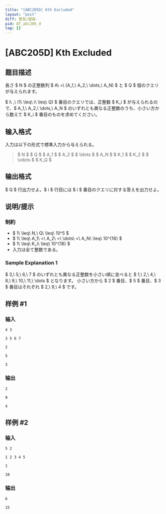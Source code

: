 ```yaml
---
title: "[ABC205D] Kth Excluded"
layout: "post"
diff: 普及/提高-
pid: AT_abc205_d
tag: []
---
```


# [ABC205D] Kth Excluded

## 题目描述

[problemUrl]: https://atcoder.jp/contests/abc205/tasks/abc205_d

長さ $ N $ の正整数列 $ A\ =\ (A_1,\ A_2,\ \dots,\ A_N) $ と $ Q $ 個のクエリが与えられます。

$ i\ \,\ (1\ \leq\ i\ \leq\ Q) $ 番目のクエリでは、正整数 $ K_i $ が与えられるので、$ A_1,\ A_2,\ \dots,\ A_N $ のいずれとも異なる正整数のうち、小さい方から数えて $ K_i $ 番目のものを求めてください。

## 输入格式

入力は以下の形式で標準入力から与えられる。

> $ N $ $ Q $ $ A_1 $ $ A_2 $ $ \ldots $ $ A_N $ $ K_1 $ $ K_2 $ $ \vdots $ $ K_Q $

## 输出格式

$ Q $ 行出力せよ。$ i $ 行目には $ i $ 番目のクエリに対する答えを出力せよ。

## 说明/提示

### 制約

- $ 1\ \leq\ N,\ Q\ \leq\ 10^5 $
- $ 1\ \leq\ A_1\ <\ A_2\ <\ \dots\ <\ A_N\ \leq\ 10^{18} $
- $ 1\ \leq\ K_i\ \leq\ 10^{18} $
- 入力は全て整数である。

### Sample Explanation 1

$ 3,\ 5,\ 6,\ 7 $ のいずれとも異なる正整数を小さい順に並べると $ 1,\ 2,\ 4,\ 8,\ 9,\ 10,\ 11,\ \dots $ となります。 小さい方から $ 2 $ 番目、$ 5 $ 番目、$ 3 $ 番目はそれぞれ $ 2,\ 9,\ 4 $ です。

## 样例 #1

### 输入

```
4 3
3 5 6 7
2
5
3
```

### 输出

```
2
9
4
```

## 样例 #2

### 输入

```
5 2
1 2 3 4 5
1
10
```

### 输出

```
6
15
```

